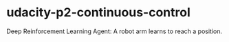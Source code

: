 # udacity-p2-continuous-control
Deep Reinforcement Learning Agent: A robot arm learns to reach a position.
